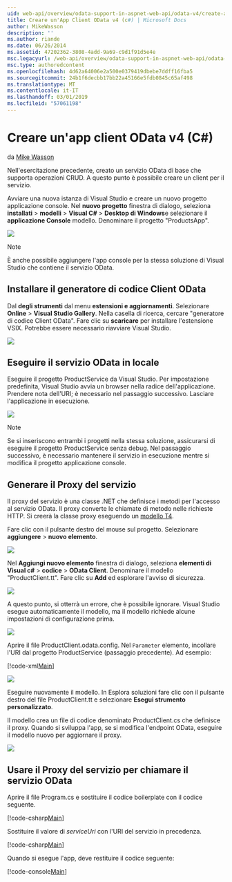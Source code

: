```yaml
---
uid: web-api/overview/odata-support-in-aspnet-web-api/odata-v4/create-an-odata-v4-client-app
title: Creare un'App Client OData v4 (c#) | Microsoft Docs
author: MikeWasson
description: ''
ms.author: riande
ms.date: 06/26/2014
ms.assetid: 47202362-3808-4add-9a69-c9d1f91d5e4e
msc.legacyurl: /web-api/overview/odata-support-in-aspnet-web-api/odata-v4/create-an-odata-v4-client-app
msc.type: authoredcontent
ms.openlocfilehash: 4d62a64006e2a500e0379419dbebe7ddff16fba5
ms.sourcegitcommit: 24b1f6decbb17bb22a45166e5fdb0845c65af498
ms.translationtype: MT
ms.contentlocale: it-IT
ms.lasthandoff: 03/01/2019
ms.locfileid: "57061198"
---
```

<a name="create-an-odata-v4-client-app-c"></a>Creare un'app client OData v4 (C#)
====================
da [Mike Wasson](https://github.com/MikeWasson)

Nell'esercitazione precedente, creato un servizio OData di base che supporta operazioni CRUD. A questo punto è possibile creare un client per il servizio.

Avviare una nuova istanza di Visual Studio e creare un nuovo progetto applicazione console. Nel **nuovo progetto** finestra di dialogo, seleziona **installati** &gt; **modelli** &gt; **Visual C#** &gt; **Desktop di Windows**e selezionare il **applicazione Console** modello. Denominare il progetto &quot;ProductsApp&quot;.

![](create-an-odata-v4-client-app/_static/image1.png)

> [!NOTE]
> È anche possibile aggiungere l'app console per la stessa soluzione di Visual Studio che contiene il servizio OData.


## <a name="install-the-odata-client-code-generator"></a>Installare il generatore di codice Client OData

Dal **degli strumenti** dal menu **estensioni e aggiornamenti**. Selezionare **Online** &gt; **Visual Studio Gallery**. Nella casella di ricerca, cercare &quot;generatore di codice Client OData&quot;. Fare clic su **scaricare** per installare l'estensione VSIX. Potrebbe essere necessario riavviare Visual Studio.

[![](create-an-odata-v4-client-app/_static/image3.png)](create-an-odata-v4-client-app/_static/image2.png)

## <a name="run-the-odata-service-locally"></a>Eseguire il servizio OData in locale

Eseguire il progetto ProductService da Visual Studio. Per impostazione predefinita, Visual Studio avvia un browser nella radice dell'applicazione. Prendere nota dell'URI; è necessario nel passaggio successivo. Lasciare l'applicazione in esecuzione.

![](create-an-odata-v4-client-app/_static/image4.png)

> [!NOTE]
> Se si inseriscono entrambi i progetti nella stessa soluzione, assicurarsi di eseguire il progetto ProductService senza debug. Nel passaggio successivo, è necessario mantenere il servizio in esecuzione mentre si modifica il progetto applicazione console.


## <a name="generate-the-service-proxy"></a>Generare il Proxy del servizio

Il proxy del servizio è una classe .NET che definisce i metodi per l'accesso al servizio OData. Il proxy converte le chiamate di metodo nelle richieste HTTP. Si creerà la classe proxy eseguendo un [modello T4](https://msdn.microsoft.com/library/bb126445.aspx).

Fare clic con il pulsante destro del mouse sul progetto. Selezionare **aggiungere** &gt; **nuovo elemento**.

![](create-an-odata-v4-client-app/_static/image5.png)

Nel **Aggiungi nuovo elemento** finestra di dialogo, seleziona **elementi di Visual c#** &gt; **codice** &gt; **OData Client**. Denominare il modello &quot;ProductClient.tt&quot;. Fare clic su **Add** ed esplorare l'avviso di sicurezza.

[![](create-an-odata-v4-client-app/_static/image7.png)](create-an-odata-v4-client-app/_static/image6.png)

A questo punto, si otterrà un errore, che è possibile ignorare. Visual Studio esegue automaticamente il modello, ma il modello richiede alcune impostazioni di configurazione prima.

[![](create-an-odata-v4-client-app/_static/image9.png)](create-an-odata-v4-client-app/_static/image8.png)

Aprire il file ProductClient.odata.config. Nel `Parameter` elemento, incollare l'URI dal progetto ProductService (passaggio precedente). Ad esempio:

[!code-xml[Main](create-an-odata-v4-client-app/samples/sample1.xml)]

[![](create-an-odata-v4-client-app/_static/image11.png)](create-an-odata-v4-client-app/_static/image10.png)

Eseguire nuovamente il modello. In Esplora soluzioni fare clic con il pulsante destro del file ProductClient.tt e selezionare **Esegui strumento personalizzato**.

Il modello crea un file di codice denominato ProductClient.cs che definisce il proxy. Quando si sviluppa l'app, se si modifica l'endpoint OData, eseguire il modello nuovo per aggiornare il proxy.

![](create-an-odata-v4-client-app/_static/image12.png)

## <a name="use-the-service-proxy-to-call-the-odata-service"></a>Usare il Proxy del servizio per chiamare il servizio OData

Aprire il file Program.cs e sostituire il codice boilerplate con il codice seguente.

[!code-csharp[Main](create-an-odata-v4-client-app/samples/sample2.cs)]

Sostituire il valore di *serviceUri* con l'URI del servizio in precedenza.

[!code-csharp[Main](create-an-odata-v4-client-app/samples/sample3.cs)]

Quando si esegue l'app, deve restituire il codice seguente:

[!code-console[Main](create-an-odata-v4-client-app/samples/sample4.cmd)]
